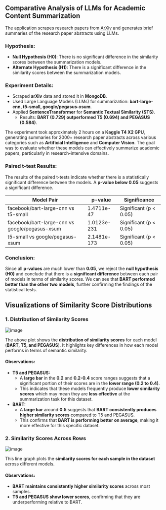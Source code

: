 ## **Comparative Analysis of LLMs for Academic Content Summarization**

The application scrapes research papers from [ArXiv](https://arxiv.org/) and generates brief summaries of the research paper abstracts using LLMs.

### Hypothesis:
- **Null Hypothesis (H0)**: There is no significant difference in the similarity scores between the summarization models.
- **Alternate Hypothesis (H1)**: There is a significant difference in the similarity scores between the summarization models.

### Experiment Details:

- Scraped **arXiv** data and stored it in **MongoDB**.
- Used Large Language Models (LLMs) for summarization: **bart-large-cnn, t5-small, google/pegasus-xsum**.
- Applied **SentenceTransformer** for **Semantic Textual Similarity (STS)**.
  - Results: **BART (0.729) outperformed T5 (0.694) and PEGASUS (0.584)**.

The experiment took approximately 2 hours on a **Kaggle T4 X2 GPU**, generating summaries for 2000+ research paper abstracts across various categories such as **Artificial Intelligence** and **Computer Vision**. The goal was to evaluate whether these models can effectively summarize academic papers, particularly in research-intensive domains.


### Paired t-test Results:

The results of the paired t-tests indicate whether there is a statistically significant difference between the models. A **p-value below 0.05** suggests a significant difference.

| Model Pair                                  | p-value                     | Significance                     |
|---------------------------------------------|-----------------------------|----------------------------------|
| facebook/bart-large-cnn vs t5-small         | 1.4711e-47                  | Significant (p < 0.05)          |
| facebook/bart-large-cnn vs google/pegasus-xsum | 1.0123e-231                 | Significant (p < 0.05)          |
| t5-small vs google/pegasus-xsum            | 2.1481e-173                 | Significant (p < 0.05)          |

### Conclusion:
Since all **p-values** are much lower than **0.05**, we reject the **null hypothesis (H0)** and conclude that there is a **significant difference** between each pair of models in terms of similarity scores. We can see that **BART performed better than the other two models**, further confirming the findings of the statistical tests.

## Visualizations of Similarity Score Distributions

### **1. Distribution of Similarity Scores**  
![image](https://github.com/user-attachments/assets/14c1a4df-bf4c-45bc-ae16-9b8c48fa38f9)

The above plot shows the **distribution of similarity scores** for each model (**BART, T5, and PEGASUS**). It highlights key differences in how each model performs in terms of semantic similarity.
#### **Observations:**
- **T5 and PEGASUS:**  
  - A **large bar** in the **0.2** and **0.2-0.4** score ranges suggests that a significant portion of their scores are in the **lower range (0.2 to 0.4)**.  
  - This indicates that these models frequently produce **lower similarity scores** which may mean they are **less effective** at the summarization task for this dataset.  
- **BART:**  
  - A **large bar** around **0.5** suggests that **BART consistently produces higher similarity scores** compared to T5 and PEGASUS.  
  - This confirms that **BART is performing better on average**, making it more effective for this specific dataset.

### **2. Similarity Scores Across Rows**  

![image](https://github.com/user-attachments/assets/299834fe-0c53-4170-80aa-4ddd46a94741)

This line graph plots the **similarity scores for each sample in the dataset** across different models.

#### **Observations:**
- **BART maintains consistently higher similarity scores** across most samples.  
- **T5 and PEGASUS show lower scores**, confirming that they are underperforming relative to BART.  

